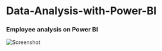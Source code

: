 # Data-Analysis-with-Power-BI
### Employee analysis on Power BI
![Screenshot](https://github.com/solomonyawson1/Data-Analysis-with-Power-BI/assets/74693837/9bca55d0-7f1d-4153-954b-e5d20017a0c4)
